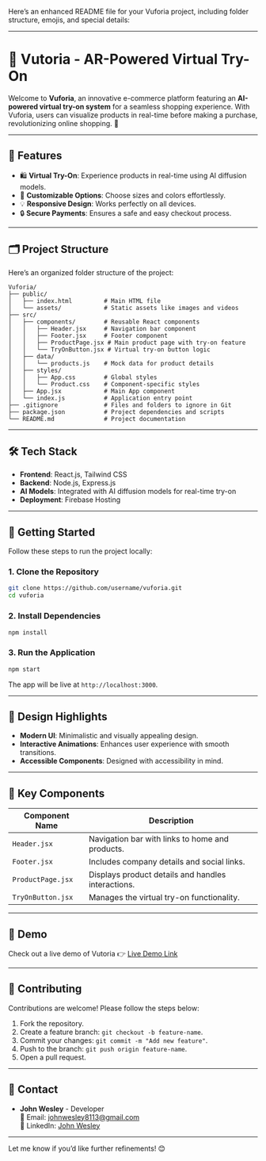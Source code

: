 Here’s an enhanced README file for your Vuforia project, including folder structure, emojis, and special details:

---

# 📸 Vutoria - AR-Powered Virtual Try-On

Welcome to **Vuforia**, an innovative e-commerce platform featuring an **AI-powered virtual try-on system** for a seamless shopping experience. With Vuforia, users can visualize products in real-time before making a purchase, revolutionizing online shopping. 🚀

---

## 🌟 Features

- 🛍 **Virtual Try-On**: Experience products in real-time using AI diffusion models.
- 🎨 **Customizable Options**: Choose sizes and colors effortlessly.
- 💡 **Responsive Design**: Works perfectly on all devices.
- 🔒 **Secure Payments**: Ensures a safe and easy checkout process.

---

## 🗂 Project Structure

Here’s an organized folder structure of the project:

```plaintext
Vuforia/
├── public/
│   ├── index.html         # Main HTML file
│   └── assets/            # Static assets like images and videos
├── src/
│   ├── components/        # Reusable React components
│   │   ├── Header.jsx     # Navigation bar component
│   │   ├── Footer.jsx     # Footer component
│   │   ├── ProductPage.jsx # Main product page with try-on feature
│   │   └── TryOnButton.jsx # Virtual try-on button logic
│   ├── data/
│   │   └── products.js    # Mock data for product details
│   ├── styles/
│   │   ├── App.css        # Global styles
│   │   └── Product.css    # Component-specific styles
│   ├── App.jsx            # Main App component
│   └── index.js           # Application entry point
├── .gitignore             # Files and folders to ignore in Git
├── package.json           # Project dependencies and scripts
└── README.md              # Project documentation
```

---

## 🛠️ Tech Stack

- **Frontend**: React.js, Tailwind CSS
- **Backend**: Node.js, Express.js
- **AI Models**: Integrated with AI diffusion models for real-time try-on
- **Deployment**: Firebase Hosting

---

## 🚀 Getting Started

Follow these steps to run the project locally:

### 1. Clone the Repository

```bash
git clone https://github.com/username/vuforia.git
cd vuforia
```

### 2. Install Dependencies

```bash
npm install
```

### 3. Run the Application

```bash
npm start
```

The app will be live at `http://localhost:3000`.

---

## 🎨 Design Highlights

- **Modern UI**: Minimalistic and visually appealing design.
- **Interactive Animations**: Enhances user experience with smooth transitions.
- **Accessible Components**: Designed with accessibility in mind.

---

## 📂 Key Components

| Component Name    | Description                                       |
|-------------------|---------------------------------------------------|
| `Header.jsx`      | Navigation bar with links to home and products.  |
| `Footer.jsx`      | Includes company details and social links.       |
| `ProductPage.jsx` | Displays product details and handles interactions. |
| `TryOnButton.jsx` | Manages the virtual try-on functionality.         |

---

## 📸 Demo

Check out a live demo of Vutoria 👉 [Live Demo Link](https://vuforia-demo.web.app/)

---

## 🤝 Contributing

Contributions are welcome! Please follow the steps below:

1. Fork the repository.
2. Create a feature branch: `git checkout -b feature-name`.
3. Commit your changes: `git commit -m "Add new feature"`.
4. Push to the branch: `git push origin feature-name`.
5. Open a pull request.

---

## 📧 Contact

- **John Wesley** - Developer  
  📩 Email: [johnwesley8113@gmail.com](mailto:johnwesley8113@gmail.com)  
  🔗 LinkedIn: [John Wesley](https://www.linkedin.com/in/john-wesley-6707ab258/)

---

Let me know if you’d like further refinements! 😊
